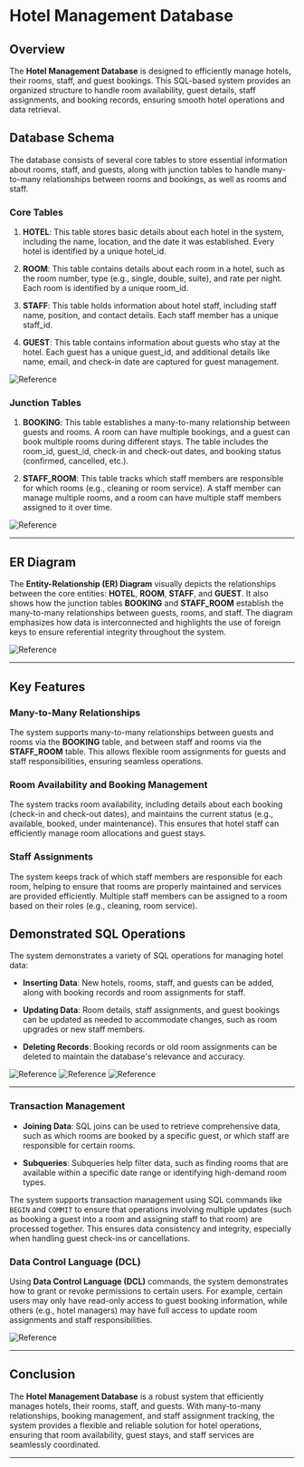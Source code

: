 

# Hotel Management Database

## Overview

The **Hotel Management Database** is designed to efficiently manage hotels, their rooms, staff, and guest bookings. This SQL-based system provides an organized structure to handle room availability, guest details, staff assignments, and booking records, ensuring smooth hotel operations and data retrieval.

## Database Schema

The database consists of several core tables to store essential information about rooms, staff, and guests, along with junction tables to handle many-to-many relationships between rooms and bookings, as well as rooms and staff.

### Core Tables

1. **HOTEL**: This table stores basic details about each hotel in the system, including the name, location, and the date it was established. Every hotel is identified by a unique hotel_id.

2. **ROOM**: This table contains details about each room in a hotel, such as the room number, type (e.g., single, double, suite), and rate per night. Each room is identified by a unique room_id.

3. **STAFF**: This table holds information about hotel staff, including staff name, position, and contact details. Each staff member has a unique staff_id.

4. **GUEST**: This table contains information about guests who stay at the hotel. Each guest has a unique guest_id, and additional details like name, email, and check-in date are captured for guest management.

![Reference](/creating.png)

### Junction Tables

1. **BOOKING**: This table establishes a many-to-many relationship between guests and rooms. A room can have multiple bookings, and a guest can book multiple rooms during different stays. The table includes the room_id, guest_id, check-in and check-out dates, and booking status (confirmed, cancelled, etc.).

2. **STAFF_ROOM**: This table tracks which staff members are responsible for which rooms (e.g., cleaning or room service). A staff member can manage multiple rooms, and a room can have multiple staff members assigned to it over time.

![Reference](/junction.png)

---

## ER Diagram

The **Entity-Relationship (ER) Diagram** visually depicts the relationships between the core entities: **HOTEL**, **ROOM**, **STAFF**, and **GUEST**. It also shows how the junction tables **BOOKING** and **STAFF_ROOM** establish the many-to-many relationships between guests, rooms, and staff. The diagram emphasizes how data is interconnected and highlights the use of foreign keys to ensure referential integrity throughout the system.

![Reference](/ER.png)

---

## Key Features

### Many-to-Many Relationships

The system supports many-to-many relationships between guests and rooms via the **BOOKING** table, and between staff and rooms via the **STAFF_ROOM** table. This allows flexible room assignments for guests and staff responsibilities, ensuring seamless operations.

### Room Availability and Booking Management

The system tracks room availability, including details about each booking (check-in and check-out dates), and maintains the current status (e.g., available, booked, under maintenance). This ensures that hotel staff can efficiently manage room allocations and guest stays.

### Staff Assignments

The system keeps track of which staff members are responsible for each room, helping to ensure that rooms are properly maintained and services are provided efficiently. Multiple staff members can be assigned to a room based on their roles (e.g., cleaning, room service).

## Demonstrated SQL Operations

The system demonstrates a variety of SQL operations for managing hotel data:

- **Inserting Data**: New hotels, rooms, staff, and guests can be added, along with booking records and room assignments for staff.
  
- **Updating Data**: Room details, staff assignments, and guest bookings can be updated as needed to accommodate changes, such as room upgrades or new staff members.

- **Deleting Records**: Booking records or old room assignments can be deleted to maintain the database's relevance and accuracy.



![Reference](/inserting1.png)
![Reference](/inserting2.png)
![Reference](/update%20&%20Delete.png)

---

### Transaction Management
- **Joining Data**: SQL joins can be used to retrieve comprehensive data, such as which rooms are booked by a specific guest, or which staff are responsible for certain rooms.

- **Subqueries**: Subqueries help filter data, such as finding rooms that are available within a specific date range or identifying high-demand room types.

The system supports transaction management using SQL commands like `BEGIN` and `COMMIT` to ensure that operations involving multiple updates (such as booking a guest into a room and assigning staff to that room) are processed together. This ensures data consistency and integrity, especially when handling guest check-ins or cancellations.

### Data Control Language (DCL)

Using **Data Control Language (DCL)** commands, the system demonstrates how to grant or revoke permissions to certain users. For example, certain users may only have read-only access to guest booking information, while others (e.g., hotel managers) may have full access to update room assignments and staff responsibilities.

![Reference](/last.png)

---

## Conclusion

The **Hotel Management Database** is a robust system that efficiently manages hotels, their rooms, staff, and guests. With many-to-many relationships, booking management, and staff assignment tracking, the system provides a flexible and reliable solution for hotel operations, ensuring that room availability, guest stays, and staff services are seamlessly coordinated.

---
 
